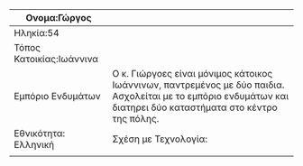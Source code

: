 | Ονομα:Γώργος             |                                                                                                                                                                  |
|--------------------------|------------------------------------------------------------------------------------------------------------------------------------------------------------------|
| Ηληκία:54                |                                                                                                                                                                  |
| Τόπος Κατοικίας:Ιωάννινα |                                                                                                                                                                  |
| Εμπόριο Ενδυμάτων        | Ο κ. Γιώργοες είναι μόνιμος κάτοικος Ιωάννινων, παντρεμένος με δύο παιδια. Ασχολείται με το εμπόριο ενδυμάτων και διατηρει δύο καταστήματα στο κέντρο της πόλης. |
| Εθνικότητα: Ελληνική     | Σχέση με Τεχνολογία:                                                                                                                                             |
|                          |                                                                                                                                                                  |
